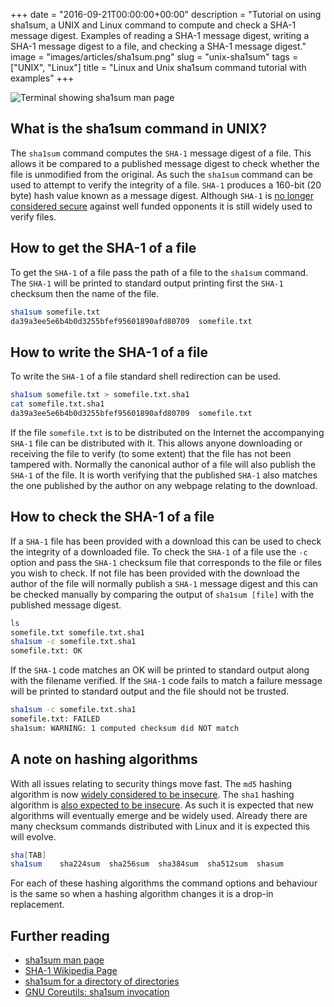 +++
date = "2016-09-21T00:00:00+00:00"
description = "Tutorial on using sha1sum, a UNIX and Linux command to compute and check a SHA-1 message digest. Examples of reading a SHA-1 message digest, writing a SHA-1 message digest to a file, and checking a SHA-1 message digest."
image = "images/articles/sha1sum.png"
slug = "unix-sha1sum"
tags = ["UNIX", "Linux"]
title = "Linux and Unix sha1sum command tutorial with examples"
+++

![Terminal showing sha1sum man page][2]

## What is the sha1sum command in UNIX?

The `sha1sum` command computes the `SHA-1` message digest of a file. This allows
it be compared to a published message digest to check whether the file is
unmodified from the original. As such the `sha1sum` command can be used to
attempt to verify the integrity of a file. `SHA-1` produces a 160-bit (20 byte)
hash value known as a message digest. Although `SHA-1` is [no longer considered
secure][4] against well funded opponents it is still widely used to verify
files.

## How to get the SHA-1 of a file

To get the `SHA-1` of a file pass the path of a file to the `sha1sum` command.
The `SHA-1` will be printed to standard output printing first the `SHA-1`
checksum then the name of the file.

```sh
sha1sum somefile.txt
da39a3ee5e6b4b0d3255bfef95601890afd80709  somefile.txt
```

## How to write the SHA-1 of a file

To write the `SHA-1` of a file standard shell redirection can be used.

```sh
sha1sum somefile.txt > somefile.txt.sha1
cat somefile.txt.sha1
da39a3ee5e6b4b0d3255bfef95601890afd80709  somefile.txt
```

If the file `somefile.txt` is to be distributed on the Internet the accompanying
`SHA-1` file can be distributed with it. This allows anyone downloading or
receiving the file to verify (to some extent) that the file has not been
tampered with. Normally the canonical author of a file will also publish the
`SHA-1` of the file. It is worth verifying that the published `SHA-1` also
matches the one published by the author on any webpage relating to the download.

## How to check the SHA-1 of a file

If a `SHA-1` file has been provided with a download this can be used to check
the integrity of a downloaded file. To check the `SHA-1` of a file use the `-c`
option and pass the `SHA-1` checksum file that corresponds to the file or files
you wish to check. If not file has been provided with the download the author of
the file will normally publish a `SHA-1` message digest and this can be checked
manually by comparing the output of `sha1sum [file]` with the published message
digest.

```sh
ls
somefile.txt somefile.txt.sha1
sha1sum -c somefile.txt.sha1
somefile.txt: OK
```

If the `SHA-1` code matches an OK will be printed to standard output along with
the filename verified. If the `SHA-1` code fails to match a failure message will
be printed to standard output and the file should not be trusted.

```sh
sha1sum -c somefile.txt.sha1
somefile.txt: FAILED
sha1sum: WARNING: 1 computed checksum did NOT match
```

## A note on hashing algorithms

With all issues relating to security things move fast. The `md5` hashing
algorithm is now [widely considered to be insecure][5]. The `sha1` hashing
algorithm is [also expected to be insecure][6]. As such it is expected that new
algorithms will eventually emerge and be widely used. Already there are many
checksum commands distributed with Linux and it is expected this will evolve.

```sh
sha[TAB]
sha1sum    sha224sum  sha256sum  sha384sum  sha512sum  shasum
```

For each of these hashing algorithms the command options and behaviour is the
same so when a hashing algorithm changes it is a drop-in replacement.

## Further reading

- [sha1sum man page][1]
- [SHA-1 Wikipedia Page][3]
- [sha1sum for a directory of directories][7]
- [GNU Coreutils: sha1sum invocation][8]

[1]: https://linux.die.net/man/1/sha1sum
[2]: /images/articles/sha1sum.webp "Linux and Unix sha1sum command"
[3]: https://en.wikipedia.org/wiki/SHA-1
[4]: https://www.schneier.com/blog/archives/2005/02/cryptanalysis_o.html
[5]:
  http://www.dailytech.com/MD5+Is+Officially+Insecure+Hackers+Break+SSL+Certificates+Impersonate+CA/article13842.htm
[6]:
  http://arstechnica.com/security/2012/10/sha1-crypto-algorithm-could-fall-by-2018/
[7]:
  http://superuser.com/questions/458326/sha1sum-for-a-directory-of-directories
[8]:
  https://www.gnu.org/software/coreutils/manual/html_node/sha1sum-invocation.html
